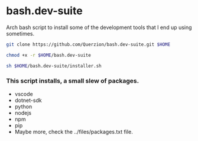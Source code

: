 # bash.dev-suite
Arch bash script to install some of the development tools that I end up using sometimes. 
```bash
git clone https://github.com/Querzion/bash.dev-suite.git $HOME
```
```bash
chmod +x -r $HOME/bash.dev-suite
```
```bash
sh $HOME/bash.dev-suite/installer.sh
```
### This script installs, a small slew of packages. 
  -  vscode
  -  dotnet-sdk
  -  python
  -  nodejs
  -  npm
  -  pip
  -  Maybe more, check the ../files/packages.txt file.
